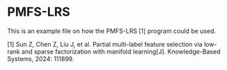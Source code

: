# PMFS-LRS
This is an example file on how the PMFS-LRS [1] program could be used.

[1] Sun Z, Chen Z, Liu J, et al. Partial multi-label feature selection via low-rank and sparse factorization with manifold learning[J]. Knowledge-Based Systems, 2024: 111899.
